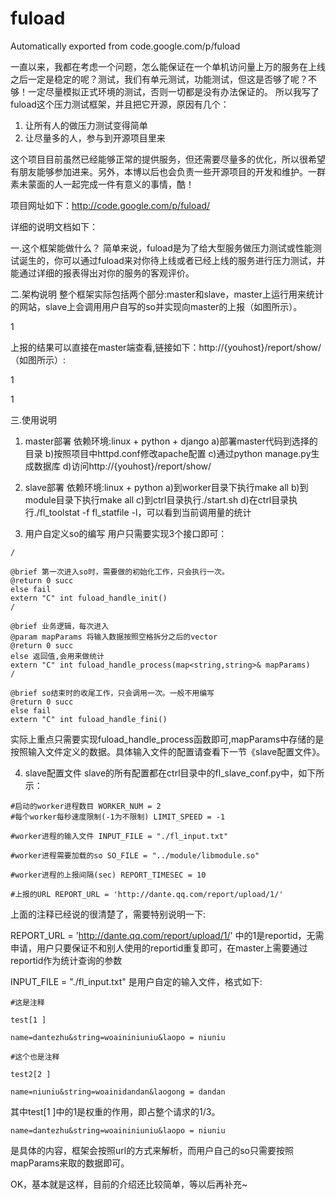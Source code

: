 # fuload
Automatically exported from code.google.com/p/fuload

一直以来，我都在考虑一个问题，怎么能保证在一个单机访问量上万的服务在上线之后一定是稳定的呢？测试，我们有单元测试，功能测试，但这是否够了呢？不够！一定尽量模拟正式环境的测试，否则一切都是没有办法保证的。 所以我写了fuload这个压力测试框架，并且把它开源，原因有几个：

1. 让所有人的做压力测试变得简单
2. 让尽量多的人，参与到开源项目里来

这个项目目前虽然已经能够正常的提供服务，但还需要尽量多的优化，所以很希望有朋友能够参加进来。另外，本博以后也会负责一些开源项目的开发和维护。一群素未蒙面的人一起完成一件有意义的事情，酷！

项目网址如下：http://code.google.com/p/fuload/

详细的说明文档如下：

一.这个框架能做什么？ 简单来说，fuload是为了给大型服务做压力测试或性能测试诞生的，你可以通过fuload来对你待上线或者已经上线的服务进行压力测试，并能通过详细的报表得出对你的服务的客观评价。

二.架构说明 整个框架实际包括两个部分:master和slave，master上运行用来统计的网站，slave上会调用用户自写的so并实现向master的上报（如图所示）。

1

上报的结果可以直接在master端查看,链接如下：http://{youhost}/report/show/（如图所示）:

1

1

三.使用说明

1. master部署
   依赖环境:linux + python + django
   a)部署master代码到选择的目录
   b)按照项目中httpd.conf修改apache配置
   c)通过python manage.py生成数据库
   d)访问http://{youhost}/report/show/

2. slave部署
   依赖环境:linux + python
   a)到worker目录下执行make all
   b)到module目录下执行make all
   c)到ctrl目录执行./start.sh
   d)在ctrl目录执行./fl_toolstat -f fl_statfile -l，可以看到当前调用量的统计

3. 用户自定义so的编写
   用户只需要实现3个接口即可：

```
/

@brief 第一次进入so时，需要做的初始化工作，只会执行一次。
@return 0 succ
else fail
extern "C" int fuload_handle_init()
/

@brief 业务逻辑，每次进入
@param mapParams 将输入数据按照空格拆分之后的vector
@return 0 succ
else 返回值,会用来做统计
extern "C" int fuload_handle_process(map<string,string>& mapParams)
/

@brief so结束时的收尾工作，只会调用一次。一般不用编写
@return 0 succ
else fail
extern "C" int fuload_handle_fini()
```

实际上重点只需要实现fuload_handle_process函数即可,mapParams中存储的是按照输入文件定义的数据。具体输入文件的配置请查看下一节《slave配置文件》。

4. slave配置文件
   slave的所有配置都在ctrl目录中的fl_slave_conf.py中，如下所示：
   
```
#启动的worker进程数目 WORKER_NUM = 2
#每个worker每秒速度限制(-1为不限制) LIMIT_SPEED = -1

#worker进程的输入文件 INPUT_FILE = "./fl_input.txt"

#worker进程需要加载的so SO_FILE = "../module/libmodule.so"

#worker进程的上报间隔(sec) REPORT_TIMESEC = 10

#上报的URL REPORT_URL = 'http://dante.qq.com/report/upload/1/'
```

上面的注释已经说的很清楚了，需要特别说明一下:

REPORT_URL = 'http://dante.qq.com/report/upload/1/' 中的1是reportid，无需申请，用户只要保证不和别人使用的reportid重复即可，在master上需要通过reportid作为统计查询的参数

INPUT_FILE = "./fl_input.txt" 是用户自定的输入文件，格式如下:

```
#这是注释

test[1 ]

name=dantezhu&string=woaininiuniu&laopo = niuniu

#这个也是注释

test2[2 ]

name=niuniu&string=woainidandan&laogong = dandan
```

其中test[1 ]中的1是权重的作用，即占整个请求的1/3。

`name=dantezhu&string=woaininiuniu&laopo = niuniu`

是具体的内容，框架会按照url的方式来解析，而用户自己的so只需要按照mapParams来取的数据即可。

OK，基本就是这样，目前的介绍还比较简单，等以后再补充~
